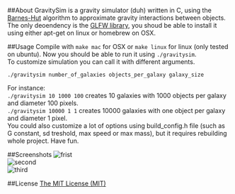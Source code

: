 ##About
GravitySim is a gravity simulator (duh) written in C, using the [Barnes-Hut](http://en.wikipedia.org/wiki/Barnes%E2%80%93Hut_simulation) algorithm to approximate gravity interactions between objects. The only deoendency is the [GLFW library](http://www.glfw.org/), you shoud be able to install it using either apt-get on linux or homebrew on OSX.

##Usage
Compile with ```make mac``` for OSX or ```make linux``` for linux (only tested on ubuntu). Now you should be able to run it using ```./gravitysim```.  
To customize simulation you can call it with different arguments.
```
./gravitysim number_of_galaxies objects_per_galaxy galaxy_size
```  
For instance:  
```./gravitysim 10 1000 100``` creates 10 galaxies with 1000 objects per galaxy and diameter 100 pixels.  
```./gravitysim 10000 1 1``` creates 10000 galaxies with one object per galaxy and diameter 1 pixel.  
You could also customize a lot of options using build_config.h file (such as G constant, sd treshold, max speed or max mass), but it requires rebuilding whole project.
Have fun.

##Screenshots
![frist](screens/1.png)  
![second](screens/2.png)  
![third](screens/3.png)  

##License
[The MIT License (MIT)](http://opensource.org/licenses/mit-license.php)